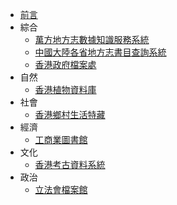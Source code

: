 <!-- docs/_sidebar.md -->
* [前言](/)
* 綜合
  * [萬方地方志數據知識服務系統](/general/wang-fang-local-record.md)
  * [中國大陸各省地方志書目查詢系統](/general/local-record-place.md)
  * [香港政府檔案處](/general/government-records-service.md)
* 自然
  * [香港植物資料庫](/natrual/hong-kong-plant-database.md)
* 社會
  * [香港鄉村生活特藏](/social/hong-kong-village-life-collection.md)
* 經濟
  * [工商業圖書館](/economic/business-and-industry-library.md)
* 文化
  * [香港考古資料系統](/cultural/hong-kong-archaeological-archives-system.md)
* 政治
  * [立法會檔案館](/political/legco-archives.md)
